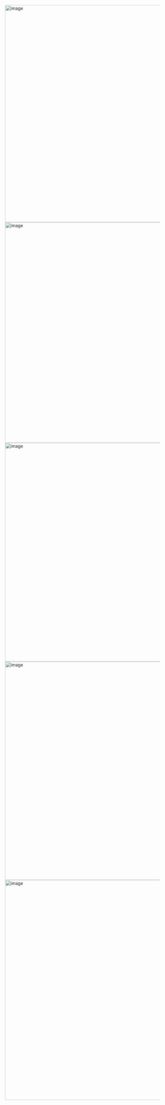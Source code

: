 <img width="707" alt="image" src="https://github.com/htta17/leetcode/assets/12803690/5f34fb76-92d9-4b3b-9dad-97341a32968f">
<img width="718" alt="image" src="https://github.com/htta17/leetcode/assets/12803690/6d9d3ff0-60ee-4023-9ae1-6bd7e969fc60">
<img width="712" alt="image" src="https://github.com/htta17/leetcode/assets/12803690/3373e76d-d7fb-44bb-b685-036514aa506f">
<img width="711" alt="image" src="https://github.com/htta17/leetcode/assets/12803690/34d4caff-1ee7-448d-a368-1c16feadcc81">
<img width="716" alt="image" src="https://github.com/htta17/leetcode/assets/12803690/ac8db0e9-a33f-462e-a9da-bc79827e5341">




